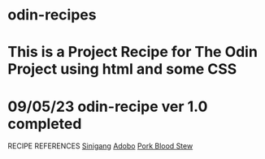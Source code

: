# odin-recipes
# This is a Project Recipe for The Odin Project using html and some CSS
# 09/05/23 odin-recipe ver 1.0 completed
RECIPE REFERENCES
[Sinigang](https://panlasangpinoy.com/pork-sinigang-na-baboy-recipe/)
[Adobo](https://panlasangpinoy.com/filipino-food-pork-adobo-recipe/)
[Pork Blood Stew](https://www.kawalingpinoy.com/dinuguan/)